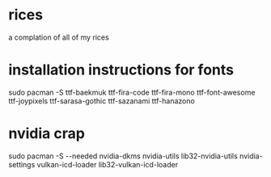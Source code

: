 # rices
a complation of all of my rices 

# installation instructions for fonts 
sudo pacman -S ttf-baekmuk ttf-fira-code ttf-fira-mono ttf-font-awesome ttf-joypixels ttf-sarasa-gothic ttf-sazanami ttf-hanazono 

# nvidia crap 
sudo pacman -S --needed nvidia-dkms nvidia-utils lib32-nvidia-utils nvidia-settings vulkan-icd-loader lib32-vulkan-icd-loader
